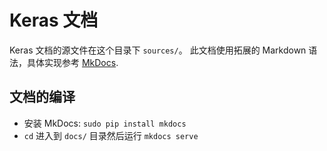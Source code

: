# Keras 文档

Keras 文档的源文件在这个目录下 `sources/`。
此文档使用拓展的 Markdown 语法，具体实现参考 [MkDocs](http://mkdocs.org).

## 文档的编译

- 安装 MkDocs: `sudo pip install mkdocs`
- `cd` 进入到 `docs/` 目录然后运行 `mkdocs serve`
